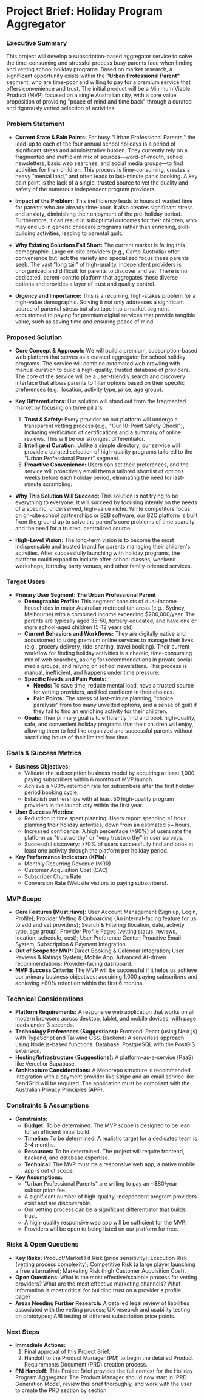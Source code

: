 # Project Brief: Holiday Program Aggregator

### **Executive Summary**
This project will develop a subscription-based aggregator service to solve the time-consuming and stressful process busy parents face when finding and vetting school holiday programs. Based on market research, a significant opportunity exists within the **"Urban Professional Parent"** segment, who are time-poor and willing to pay for a premium service that offers convenience and trust. The initial product will be a Minimum Viable Product (MVP) focused on a single Australian city, with a core value proposition of providing "peace of mind and time back" through a curated and rigorously vetted selection of activities.

### **Problem Statement**
* **Current State & Pain Points:** For busy "Urban Professional Parents," the lead-up to each of the four annual school holidays is a period of significant stress and administrative burden. They currently rely on a fragmented and inefficient mix of sources—word-of-mouth, school newsletters, basic web searches, and social media groups—to find activities for their children. This process is time-consuming, creates a heavy "mental load," and often leads to last-minute panic booking. A key pain point is the lack of a single, trusted source to vet the quality and safety of the numerous independent program providers.

* **Impact of the Problem:** This inefficiency leads to hours of wasted time for parents who are already time-poor. It also creates significant stress and anxiety, diminishing their enjoyment of the pre-holiday period. Furthermore, it can result in suboptimal outcomes for their children, who may end up in generic childcare programs rather than enriching, skill-building activities, leading to parental guilt.

* **Why Existing Solutions Fall Short:** The current market is failing this demographic. Large on-site providers (e.g., Camp Australia) offer convenience but lack the variety and specialized focus these parents seek. The vast "long tail" of high-quality, independent providers is unorganized and difficult for parents to discover and vet. There is no dedicated, parent-centric platform that aggregates these diverse options and provides a layer of trust and quality control.

* **Urgency and Importance:** This is a recurring, high-stakes problem for a high-value demographic. Solving it not only addresses a significant source of parental stress but also taps into a market segment accustomed to paying for premium digital services that provide tangible value, such as saving time and ensuring peace of mind.

### **Proposed Solution**
* **Core Concept & Approach:** We will build a premium, subscription-based web platform that serves as a curated aggregator for school holiday programs. The service will combine automated web crawling with manual curation to build a high-quality, trusted database of providers. The core of the service will be a user-friendly search and discovery interface that allows parents to filter options based on their specific preferences (e.g., location, activity type, price, age group).

* **Key Differentiators:** Our solution will stand out from the fragmented market by focusing on three pillars:
    1.  **Trust & Safety:** Every provider on our platform will undergo a transparent vetting process (e.g., "Our 10-Point Safety Check"), including verification of certifications and a summary of online reviews. This will be our strongest differentiator.
    2.  **Intelligent Curation:** Unlike a simple directory, our service will provide a curated selection of high-quality programs tailored to the "Urban Professional Parent" segment.
    3.  **Proactive Convenience:** Users can set their preferences, and the service will proactively email them a tailored shortlist of options weeks before each holiday period, eliminating the need for last-minute scrambling.

* **Why This Solution Will Succeed:** This solution is not trying to be everything to everyone. It will succeed by focusing intently on the needs of a specific, underserved, high-value niche. While competitors focus on on-site school partnerships or B2B software, our B2C platform is built from the ground up to solve the parent's core problems of time scarcity and the need for a trusted, centralized source.

* **High-Level Vision:** The long-term vision is to become the most indispensable and trusted brand for parents managing their children's activities. After successfully launching with holiday programs, the platform could expand to include after-school classes, weekend workshops, birthday party venues, and other family-oriented services.

### **Target Users**
* **Primary User Segment: The Urban Professional Parent**
    * **Demographic Profile:** This segment consists of dual-income households in major Australian metropolitan areas (e.g., Sydney, Melbourne) with a combined income exceeding $200,000/year. The parents are typically aged 35-50, tertiary-educated, and have one or more school-aged children (5-12 years old).
    * **Current Behaviors and Workflows:** They are digitally native and accustomed to using premium online services to manage their lives (e.g., grocery delivery, ride-sharing, travel booking). Their current workflow for finding holiday activities is a chaotic, time-consuming mix of web searches, asking for recommendations in private social media groups, and relying on school newsletters. This process is manual, inefficient, and happens under time pressure.
    * **Specific Needs and Pain Points:**
        * **Needs:** To save time, reduce mental load, have a trusted source for vetting providers, and feel confident in their choices.
        * **Pain Points:** The stress of last-minute planning, "choice paralysis" from too many unvetted options, and a sense of guilt if they fail to find an enriching activity for their children.
    * **Goals:** Their primary goal is to efficiently find and book high-quality, safe, and convenient holiday programs that their children will enjoy, allowing them to feel like organized and successful parents without sacrificing hours of their limited free time.

### **Goals & Success Metrics**
* **Business Objectives:**
    * Validate the subscription business model by acquiring at least 1,000 paying subscribers within 6 months of MVP launch.
    * Achieve a >80% retention rate for subscribers after the first holiday period booking cycle.
    * Establish partnerships with at least 50 high-quality program providers in the launch city within the first year.
* **User Success Metrics:**
    * Reduction in time spent planning: Users report spending <1 hour planning their holiday activities, down from an estimated 5+ hours.
    * Increased confidence: A high percentage (>90%) of users rate the platform as "trustworthy" or "very trustworthy" in user surveys.
    * Successful discovery: >70% of users successfully find and book at least one activity through the platform per holiday period.
* **Key Performance Indicators (KPIs):**
    * Monthly Recurring Revenue (MRR)
    * Customer Acquisition Cost (CAC)
    * Subscriber Churn Rate
    * Conversion Rate (Website visitors to paying subscribers).

### **MVP Scope**
* **Core Features (Must Have):** User Account Management (Sign up, Login, Profile); Provider Vetting & Onboarding (An internal-facing feature for us to add and vet providers); Search & Filtering (location, date, activity type, age group); Provider Profile Pages (vetting status, reviews, location, schedule, cost); User Preference Center; Proactive Email System; Subscription & Payment Integration.
* **Out of Scope for MVP:** Direct Booking & Calendar Integration; User Reviews & Ratings System; Mobile App; Advanced AI-driven recommendations; Provider-facing dashboard.
* **MVP Success Criteria:** The MVP will be successful if it helps us achieve our primary business objectives: acquiring 1,000 paying subscribers and achieving >80% retention within the first 6 months.

### **Technical Considerations**
* **Platform Requirements:** A responsive web application that works on all modern browsers across desktop, tablet, and mobile devices, with page loads under 3 seconds.
* **Technology Preferences (Suggestions):** Frontend: React (using Next.js) with TypeScript and Tailwind CSS. Backend: A serverless approach using Node.js-based functions. Database: PostgreSQL with the PostGIS extension.
* **Hosting/Infrastructure (Suggestions):** A platform-as-a-service (PaaS) like Vercel or Supabase.
* **Architecture Considerations:** A Monorepo structure is recommended. Integration with a payment provider like Stripe and an email service like SendGrid will be required. The application must be compliant with the Australian Privacy Principles (APP).

### **Constraints & Assumptions**
* **Constraints:**
    * **Budget:** To be determined. The MVP scope is designed to be lean for an efficient initial build.
    * **Timeline:** To be determined. A realistic target for a dedicated team is 3-4 months.
    * **Resources:** To be determined. The project will require frontend, backend, and database expertise.
    * **Technical:** The MVP must be a responsive web app; a native mobile app is out of scope.
* **Key Assumptions:**
    * "Urban Professional Parents" are willing to pay an ~$80/year subscription fee.
    * A significant number of high-quality, independent program providers exist and are discoverable.
    * Our vetting process can be a significant differentiator that builds trust.
    * A high-quality responsive web app will be sufficient for the MVP.
    * Providers will be open to being listed on our platform for free.

### **Risks & Open Questions**
* **Key Risks:** Product/Market Fit Risk (price sensitivity); Execution Risk (vetting process complexity); Competitive Risk (a large player launching a free alternative); Marketing Risk (high Customer Acquisition Cost).
* **Open Questions:** What is the most effective/scalable process for vetting providers? What are the most effective marketing channels? What information is most critical for building trust on a provider's profile page?
* **Areas Needing Further Research:** A detailed legal review of liabilities associated with the vetting process; UX research and usability testing on prototypes; A/B testing of different subscription price points.

### **Next Steps**
* **Immediate Actions:**
    1.  Final approval of this Project Brief.
    2.  Handoff to the Product Manager (PM) to begin the detailed Product Requirements Document (PRD) creation process.
* **PM Handoff:**
    This Project Brief provides the full context for the Holiday Program Aggregator. The Product Manager should now start in 'PRD Generation Mode', review this brief thoroughly, and work with the user to create the PRD section by section.